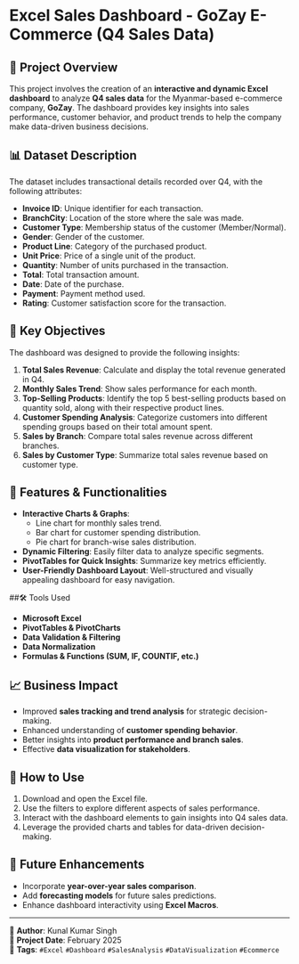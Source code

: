 # Excel Sales Dashboard - GoZay E-Commerce (Q4 Sales Data)

## 📌 Project Overview
This project involves the creation of an **interactive and dynamic Excel dashboard** to analyze **Q4 sales data** for the Myanmar-based e-commerce company, **GoZay**. The dashboard provides key insights into sales performance, customer behavior, and product trends to help the company make data-driven business decisions.

## 📊 Dataset Description
The dataset includes transactional details recorded over Q4, with the following attributes:

- **Invoice ID**: Unique identifier for each transaction.
- **BranchCity**: Location of the store where the sale was made.
- **Customer Type**: Membership status of the customer (Member/Normal).
- **Gender**: Gender of the customer.
- **Product Line**: Category of the purchased product.
- **Unit Price**: Price of a single unit of the product.
- **Quantity**: Number of units purchased in the transaction.
- **Total**: Total transaction amount.
- **Date**: Date of the purchase.
- **Payment**: Payment method used.
- **Rating**: Customer satisfaction score for the transaction.

## 🎯 Key Objectives
The dashboard was designed to provide the following insights:

1. **Total Sales Revenue**: Calculate and display the total revenue generated in Q4.
2. **Monthly Sales Trend**: Show sales performance for each month.
3. **Top-Selling Products**: Identify the top 5 best-selling products based on quantity sold, along with their respective product lines.
4. **Customer Spending Analysis**: Categorize customers into different spending groups based on their total amount spent.
5. **Sales by Branch**: Compare total sales revenue across different branches.
6. **Sales by Customer Type**: Summarize total sales revenue based on customer type.

## 📌 Features & Functionalities
- **Interactive Charts & Graphs**: 
  - Line chart for monthly sales trend.
  - Bar chart for customer spending distribution.
  - Pie chart for branch-wise sales distribution.
- **Dynamic Filtering**: Easily filter data to analyze specific segments.
- **PivotTables for Quick Insights**: Summarize key metrics efficiently.
- **User-Friendly Dashboard Layout**: Well-structured and visually appealing dashboard for easy navigation.

##🛠️ Tools Used
- **Microsoft Excel**
- **PivotTables & PivotCharts**
- **Data Validation & Filtering**
- **Data Normalization**
- **Formulas & Functions (SUM, IF, COUNTIF, etc.)**

## 📈 Business Impact
- Improved **sales tracking and trend analysis** for strategic decision-making.
- Enhanced understanding of **customer spending behavior**.
- Better insights into **product performance and branch sales**.
- Effective **data visualization for stakeholders**.

## 🚀 How to Use
1. Download and open the Excel file.
2. Use the filters to explore different aspects of sales performance.
3. Interact with the dashboard elements to gain insights into Q4 sales data.
4. Leverage the provided charts and tables for data-driven decision-making.

## 📢 Future Enhancements
- Incorporate **year-over-year sales comparison**.
- Add **forecasting models** for future sales predictions.
- Enhance dashboard interactivity using **Excel Macros**.

---

📌 **Author**: Kunal Kumar Singh  
📅 **Project Date**: February 2025  
💼 **Tags**: `#Excel` `#Dashboard` `#SalesAnalysis` `#DataVisualization` `#Ecommerce`

